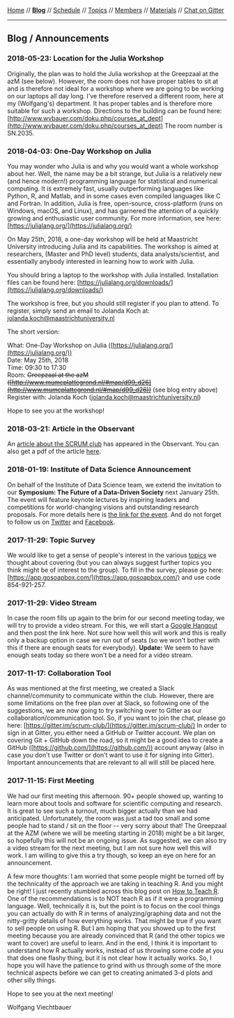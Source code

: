 [Home](README.md) // **[Blog](blog.md)** // [Schedule](schedule.md) // [Topics](topics.md) // [Members](members.md) // [Materials](/materials/materials.md) // [Chat on Gitter](https://gitter.im/scrum-club/general)

---

## Blog / Announcements

### 2018-05-23: Location for the Julia Workshop

Originally, the plan was to hold the Julia workshop at the Greepzaal at the azM (see below). However, the room does not have proper tables to sit at and is therefore not ideal for a workshop where we are going to be working on our laptops all day long. I've therefore reserved a different room, here at my (Wolfgang's) department. It has proper tables and is therefore more suitable for such a workshop. Directions to the building can be found here: [http://www.wvbauer.com/doku.php/courses_at_dept](http://www.wvbauer.com/doku.php/courses_at_dept) The room number is SN.2035.

### 2018-04-03: One-Day Workshop on Julia

You may wonder who Julia is and why you would want a whole workshop about her. Well, the name may be a bit strange, but Julia is a relatively new (and hence modern!) programming language for statistical and numerical computing. It is extremely fast, usually outperforming languages like Python, R, and Matlab, and in some cases even compiled languages like C and Fortran. In addition, Julia is free, open-source, cross-platform (runs on Windows, macOS, and Linux), and has garnered the attention of a quickly growing and enthusiastic user community. For more information, see here: [https://julialang.org/](https://julialang.org/)

On May 25th, 2018, a one-day workshop will be held at Maastricht University introducing Julia and its capabilities. The workshop is aimed at researchers, (Master and PhD level) students, data analysts/scientist, and essentially anybody interested in learning how to work with Julia.

You should bring a laptop to the workshop with Julia installed. Installation files can be found here: [https://julialang.org/downloads/](https://julialang.org/downloads/)

The workshop is free, but you should still register if you plan to attend. To register, simply send an email to Jolanda Koch at: jolanda.koch@maastrichtuniversity.nl

The short version:

What: One-Day Workshop on Julia ([https://julialang.org/](https://julialang.org/))  
Date: May 25th, 2018  
Time: 09:30 to 17:30  
Room: ~~Greepzaal at the azM ([http://www.mumcplattegrond.nl/#map/d99_d26](http://www.mumcplattegrond.nl/#map/d99_d26))~~  (see blog entry above)  
Register with: Jolanda Koch (jolanda.koch@maastrichtuniversity.nl)  

Hope to see you at the workshop!

### 2018-03-21: Article in the Observant

An [article about the SCRUM club](https://www.observantonline.nl/English/Home/Articles/articleType/ArticleView/articleId/13523/SCRUM-Club-use-open-source-software-for-your-research) has appeared in the Observant. You can also get a pdf of the article [here](https://github.com/wviechtb/scrum-club/tree/master/materials/2018-03-22/scrum.pdf).

### 2018-01-19: Institute of Data Science Announcement

On behalf of the Institute of Data Science team, we extend the invitation to our **Symposium: The Future of a Data-Driven Society** next January 25th. The event will feature keynote lectures by inspiring leaders and competitions for world-changing visions and outstanding research proposals. For more details here is [the link for the event](https://www.maastrichtuniversity.nl/events/symposium-future-data-driven-society). And do not forget to follow us on [Twitter](https://twitter.com/UM_IDS) and [Facebook](https://www.facebook.com/IDSatUM/).

### 2017-11-29: Topic Survey

We would like to get a sense of people's interest in the various [topics](topics.md) we thought about covering (but you can always suggest further topics you think might be of interest to the group). To fill in the survey, please go here: [https://app.gosoapbox.com/](https://app.gosoapbox.com/) and use code 854-921-257.

### 2017-11-29: Video Stream

In case the room fills up again to the brim for our second meeting today, we will try to provide a video stream. For this, we will start a [Google Hangout](https://hangouts.google.com/) and then post the link here. Not sure how well this will work and this is really only a backup option in case we run out of seats (so we won't bother with this if there are enough seats for everybody). **Update:** We seem to have enough seats today so there won't be a need for a video stream.

### 2017-11-17: Collaboration Tool

As was mentioned at the first meeting, we created a Slack channel/community to communicate within the club. However, there are some limitations on the free plan over at Slack, so following one of the suggestions, we are now going to try switching over to Gitter as our collaboration/communication tool. So, if you want to join the chat, please go here: [https://gitter.im/scrum-club/](https://gitter.im/scrum-club/) In order to sign in at Gitter, you either need a GitHub or Twitter account. We plan on covering Git + GitHub down the road, so it might be a good idea to create a GitHub ([https://github.com/](https://github.com/)) account anyway (also in case you don't use Twitter or don't want to use it for signing into Gitter). Important announcements that are relevant to all will still be placed here.

### 2017-11-15: First Meeting

We had our first meeting this afternoon. 90+ people showed up, wanting to learn more about tools and software for scientific computing and research. It is great to see such a turnout, much bigger actually than we had anticipated. Unfortunately, the room was just a tad too small and some people had to stand / sit on the floor -- very sorry about that! The Greepzaal at the AZM (where we will be meeting starting in 2018) might be a bit larger, so hopefully this will not be an ongoing issue. As suggested, we can also try a video stream for the next meeting, but I am not sure how well this will work. I am willing to give this a try though, so keep an eye on here for an announcement.

A few more thoughts: I am worried that some people might be turned off by the technicality of the approach we are taking in teaching R. And you might be right! I just recently stumbled across this blog post on [How to Teach R](https://rviews.rstudio.com/2017/02/22/how-to-teach-r-common-mistakes/). One of the recommendations is to NOT teach R as if it were a programming language. Well, technically it is, but the point is to focus on the cool things you can actually do with R in terms of analyzing/graphing data and not the nitty-gritty details of how everything works. That might be true if you want to sell people on using R. But I am hoping that you showed up to the first meeting because you are already convinced that R (and the other topics we want to cover) are useful to learn. And in the end, I think it is important to understand how R actually works, instead of us throwing some code at you that does one flashy thing, but it is not clear how it actually works. So, I hope you will have the patience to grind with us through some of the more technical aspects before we can get to creating animated 3-d plots and other silly things.

Hope to see you at the next meeting!

Wolfgang Viechtbauer
